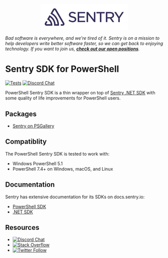 <p align="center">
  <a href="https://sentry.io" target="_blank" align="left">
    <img src="https://raw.githubusercontent.com/getsentry/sentry-unity/main/.github/sentry-wordmark-dark-400x119.svg?utm_source=github&utm_medium=logo" width="280">
  </a>
  <br />
</p>
<p align="center">

_Bad software is everywhere, and we're tired of it. Sentry is on a mission to help developers write better software faster, so we can get back to enjoying technology. If you want to join us, [**check out our open positions**](https://sentry.io/careers/)._

# Sentry SDK for PowerShell

[![Tests](https://github.com/getsentry/sentry-powershell/actions/workflows/build.yml/badge.svg?branch=main)](https://github.com/getsentry/sentry-powershell/actions/workflows/build.yml)
[![Discord Chat](https://img.shields.io/discord/621778831602221064?logo=discord&logoColor=ffffff&color=7389D8)](https://discord.gg/PXa5Apfe7K)

PowerShell Sentry SDK is a thin wrapper on top of [Sentry .NET SDK](https://github.com/getsentry/sentry-dotnet) with some quality of life improvements for PowerShell users.

## Packages

* [Sentry on PSGallery](https://www.powershellgallery.com/packages/Sentry/)

## Compatiblity

The PowerShell Sentry SDK is tested to work with:

- Windows PowerShell 5.1
- PowerShell 7.4+ on Windows, macOS, and Linux

## Documentation

Sentry has extensive documentation for its SDKs on docs.sentry.io:

- [PowerShell SDK](https://docs.sentry.io/platforms/powershell/)
- [.NET SDK](https://docs.sentry.io/platforms/dotnet/)

## Resources

- [![Discord Chat](https://img.shields.io/discord/621778831602221064?logo=discord&logoColor=ffffff&color=7389D8)](https://discord.gg/PXa5Apfe7K)
- [![Stack Overflow](https://img.shields.io/badge/stack%20overflow-sentry-green.svg)](http://stackoverflow.com/questions/tagged/sentry)
- [![Twitter Follow](https://img.shields.io/twitter/follow/getsentry?label=getsentry&style=social)](https://twitter.com/intent/follow?screen_name=getsentry)
